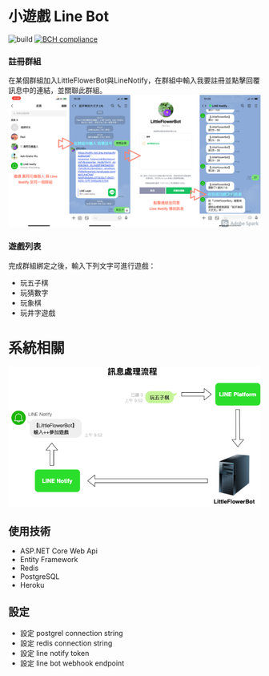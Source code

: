 # 小遊戲 Line Bot
![build](https://github.com/easylive1989/LittleFlowerBot/actions/workflows/dotnetcore.yml/badge.svg)
[![BCH compliance](https://bettercodehub.com/edge/badge/easylive1989/LittleFlowerBot?branch=master)](https://bettercodehub.com/)


### 註冊群組
在某個群組加入LittleFlowerBot與LineNotify，在群組中輸入我要註冊並點擊回覆訊息中的連結，並關聯此群組。
![image](https://github.com/easylive1989/LittleFlowerBot/blob/master/Images/LittleFlowerBot%20Banner.png)

### 遊戲列表
完成群組綁定之後，輸入下列文字可進行遊戲：
- 玩五子棋
- 玩猜數字
- 玩象棋
- 玩井字遊戲

# 系統相關
![image](https://github.com/easylive1989/LittleFlowerBot/blob/master/Images/message%20processing.png)
## 使用技術
- ASP.NET Core Web Api
- Entity Framework
- Redis
- PostgreSQL
- Heroku
## 設定
- 設定 postgrel connection string
- 設定 redis connection string
- 設定 line notify token
- 設定 line bot webhook endpoint